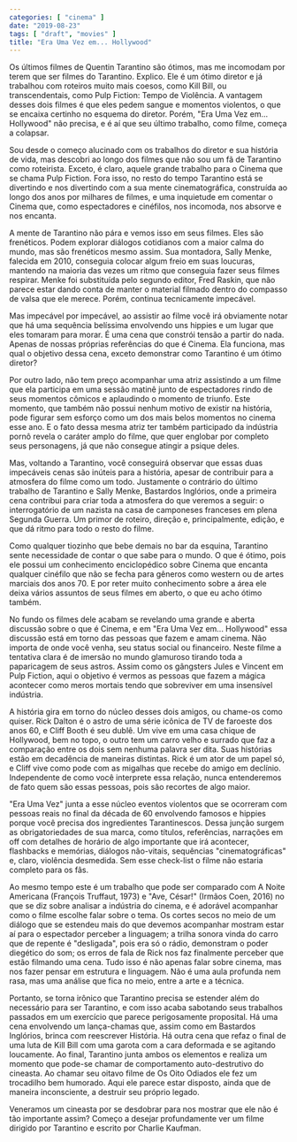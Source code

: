```yaml
---
categories: [ "cinema" ]
date: "2019-08-23"
tags: [ "draft", "movies" ]
title: "Era Uma Vez em... Hollywood"
---
```

Os últimos filmes de Quentin Tarantino são ótimos, mas me incomodam
por terem que ser filmes do Tarantino. Explico. Ele é um ótimo diretor
e já trabalhou com roteiros muito mais coesos, como Kill Bill, ou
transcendentais, como Pulp Fiction: Tempo de Violência. A vantagem
desses dois filmes é que eles pedem sangue e momentos violentos,
o que se encaixa certinho no esquema do diretor. Porém, "Era Uma Vez
em... Hollywood" não precisa, e é aí que seu último trabalho, como
filme, começa a colapsar.

Sou desde o começo alucinado com os trabalhos do diretor e sua história
de vida, mas descobri ao longo dos filmes que não sou um fã de Tarantino
como roteirista. Exceto, é claro, aquele grande trabalho para o Cinema
que se chama Pulp Fiction. Fora isso, no resto do tempo Tarantino
está se divertindo e nos divertindo com a sua mente cinematográfica,
construída ao longo dos anos por milhares de filmes, e uma inquietude
em comentar o Cinema que, como espectadores e cinéfilos, nos incomoda,
nos absorve e nos encanta.

A mente de Tarantino não pára e vemos isso em seus filmes. Eles são
frenéticos. Podem explorar diálogos cotidianos com a maior calma do
mundo, mas são frenéticos mesmo assim. Sua montadora, Sally Menke,
falecida em 2010, conseguia colocar algum freio em suas loucuras,
mantendo na maioria das vezes um ritmo que conseguia fazer seus filmes
respirar. Menke foi substituída pelo segundo editor, Fred Raskin,
que não parece estar dando conta de manter o material filmado dentro
do compasso de valsa que ele merece. Porém, continua tecnicamente
impecável.

Mas impecável por impecável, ao assistir ao filme você irá obviamente
notar que há uma sequência belíssima envolvendo uns hippies e um
lugar que eles tomaram para morar. É uma cena que constrói tensão
a partir do nada. Apenas de nossas próprias referências do que é
Cinema. Ela funciona, mas qual o objetivo dessa cena, exceto demonstrar
como Tarantino é um ótimo diretor?

Por outro lado, não tem preço acompanhar uma atriz assistindo a um
filme que ela participa em uma sessão matinê junto de espectadores
rindo de seus momentos cômicos e aplaudindo o momento de triunfo. Este
momento, que também não possui nenhum motivo de existir na história,
pode figurar sem esforço como um dos mais belos momentos no cinema esse
ano. E o fato dessa mesma atriz ter também participado da indústria
pornô revela o caráter amplo do filme, que quer englobar por completo
seus personagens, já que não consegue atingir a psique deles.

Mas, voltando a Tarantino, você conseguirá observar que essas duas
impecáveis cenas são inúteis para a história, apesar de contribuir
para a atmosfera do filme como um todo. Justamente o contrário do
último trabalho de Tarantino e Sally Menke, Bastardos Inglórios, onde
a primeira cena contribui para criar toda a atmosfera do que veremos a
seguir: o interrogatório de um nazista na casa de camponeses franceses em
plena Segunda Guerra. Um primor de roteiro, direção e, principalmente,
edição, e que dá ritmo para todo o resto do filme.

Como qualquer tiozinho que bebe demais no bar da esquina, Tarantino
sente necessidade de contar o que sabe para o mundo. O que é ótimo,
pois ele possui um conhecimento enciclopédico sobre Cinema que encanta
qualquer cinéfilo que não se fecha para gêneros como western ou de
artes marciais dos anos 70. E por reter muito conhecimento sobre a área
ele deixa vários assuntos de seus filmes em aberto, o que eu acho ótimo
também.

No fundo os filmes dele acabam se revelando uma grande e aberta discussão
sobre o que é Cinema, e em "Era Uma Vez em... Hollywood" essa discussão
está em torno das pessoas que fazem e amam cinema. Não importa de onde
você venha, seu status social ou financeiro. Neste filme a tentativa
clara é de imersão no mundo glamuroso tirando toda a paparicagem de
seus astros. Assim como os gângsters Jules e Vincent em Pulp Fiction,
aqui o objetivo é vermos as pessoas que fazem a mágica acontecer como
meros mortais tendo que sobreviver em uma insensível indústria.

A história gira em torno do núcleo desses dois amigos, ou chame-os
como quiser. Rick Dalton é o astro de uma série icônica de TV de
faroeste dos anos 60, e Cliff Booth é seu dublê. Um vive em uma casa
chique de Hollywood, bem no topo, o outro tem um carro velho e surrado
que faz a comparação entre os dois sem nenhuma palavra ser dita. Suas
histórias estão em decadência de maneiras distintas. Rick é um ator
de um papel só, e Cliff vive como pode com as migalhas que recebe do
amigo em declínio. Independente de como você interprete essa relação,
nunca entenderemos de fato quem são essas pessoas, pois são recortes
de algo maior.

"Era Uma Vez" junta a esse núcleo eventos violentos que se ocorreram
com pessoas reais no final da década de 60 envolvendo famosos e hippies
porque você precisa dos ingredientes Tarantinescos. Dessa junção
surgem as obrigatoriedades de sua marca, como títulos, referências,
narrações em off com detalhes de horário de algo importante que irá
acontecer, flashbacks e memórias, diálogos não-vitais, sequências
"cinematográficas" e, claro, violência desmedida. Sem esse check-list
o filme não estaria completo para os fãs.

Ao mesmo tempo este é um trabalho que pode ser comparado com A Noite
Americana (François Truffaut, 1973) e "Ave, César!" (Irmãos Coen,
2016) no que se diz sobre analisar a indústria do cinema, e é adorável
acompanhar como o filme escolhe falar sobre o tema. Os cortes secos no
meio de um diálogo que se estendeu mais do que devemos acompanhar mostram
estar aí para o espectador perceber a linguagem; a trilha sonora vinda
do carro que de repente é "desligada", pois era só o rádio, demonstram
o poder diegético do som; os erros de fala de Rick nos faz finalmente
perceber que estão filmando uma cena. Tudo isso é não apenas falar
sobre cinema, mas nos fazer pensar em estrutura e linguagem. Não é uma
aula profunda nem rasa, mas uma análise que fica no meio, entre a arte
e a técnica.

Portanto, se torna irônico que Tarantino precisa se estender além do
necessário para ser Tarantino, e com isso acaba sabotando seus trabalhos
passados em um exercício que parece perigosamente proposital. Há
uma cena envolvendo um lança-chamas que, assim como em Bastardos
Inglórios, brinca com reescrever História. Há outra cena que refaz
o final de uma luta de Kill Bill com uma garota com a cara deformada e
se agitando loucamente. Ao final, Tarantino junta ambos os elementos e
realiza um momento que pode-se chamar de comportamento auto-destrutivo
do cineasta. Ao chamar seu oitavo filme de Os Oito Odiados ele fez um
trocadilho bem humorado. Aqui ele parece estar disposto, ainda que de
maneira inconsciente, a destruir seu próprio legado.

Veneramos um cineasta por se desdobrar para nos mostrar que ele não
é tão importante assim? Começo a desejar profundamente ver um filme
dirigido por Tarantino e escrito por Charlie Kaufman.
